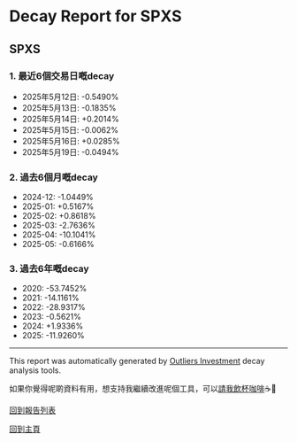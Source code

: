 # Decay Report for SPXS

## SPXS

### 1. 最近6個交易日嘅decay

- 2025年5月12日: -0.5490%
- 2025年5月13日: -0.1835%
- 2025年5月14日: +0.2014%
- 2025年5月15日: -0.0062%
- 2025年5月16日: +0.0285%
- 2025年5月19日: -0.0494%

### 2. 過去6個月嘅decay

- 2024-12: -1.0449%
- 2025-01: +0.5167%
- 2025-02: +0.8618%
- 2025-03: -2.7636%
- 2025-04: -10.1041%
- 2025-05: -0.6166%

### 3. 過去6年嘅decay

- 2020: -53.7452%
- 2021: -14.1161%
- 2022: -28.9317%
- 2023: -0.5621%
- 2024: +1.9336%
- 2025: -11.9260%

------------------------------
This report was automatically generated by [Outliers Investment](https://outliersecon.github.io/Outliers-Investment/) decay analysis tools.

如果你覺得呢啲資料有用，想支持我繼續改進呢個工具，可以[請我飲杯咖啡](https://buymeacoffee.com/outliersecon)☕🙏

[回到報告列表](https://outliersecon.github.io/Outliers-Investment/reports/reports_public)

[回到主頁](https://outliersecon.github.io/Outliers-Investment/)